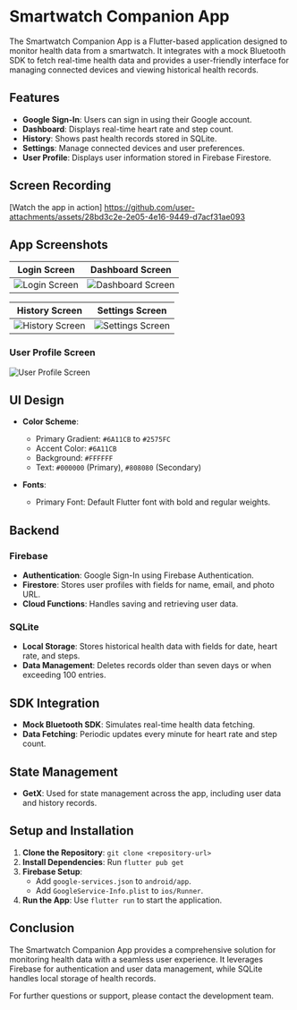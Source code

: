 # Smartwatch Companion App

The Smartwatch Companion App is a Flutter-based application designed to monitor health data from a smartwatch. It integrates with a mock Bluetooth SDK to fetch real-time health data and provides a user-friendly interface for managing connected devices and viewing historical health records.

## Features

- **Google Sign-In**: Users can sign in using their Google account.
- **Dashboard**: Displays real-time heart rate and step count.
- **History**: Shows past health records stored in SQLite.
- **Settings**: Manage connected devices and user preferences.
- **User Profile**: Displays user information stored in Firebase Firestore.


## Screen Recording

[Watch the app in action] https://github.com/user-attachments/assets/28bd3c2e-2e05-4e16-9449-d7acf31ae093


## App Screenshots

| **Login Screen** | **Dashboard Screen** |
|-------------------|-----------------------|
| ![Login Screen](https://github.com/user-attachments/assets/f408cfc1-fc31-4cea-a458-1dd0e4bc2b63) | ![Dashboard Screen](https://github.com/user-attachments/assets/fa968d6d-7691-414d-a67d-68869ab95ff2) |

| **History Screen** | **Settings Screen** |
|---------------------|---------------------|
| ![History Screen](https://github.com/user-attachments/assets/65dec746-3ad6-420c-846a-139411d7850e) | ![Settings Screen](https://github.com/user-attachments/assets/fafad97b-3cc9-4787-bf87-8d2d023ed5bc) |

### User Profile Screen

![User Profile Screen](https://github.com/user-attachments/assets/8cb5f193-0350-46a7-85be-c0d0266d3d84)



## UI Design

- **Color Scheme**:
    - Primary Gradient: `#6A11CB` to `#2575FC`
    - Accent Color: `#6A11CB`
    - Background: `#FFFFFF`
    - Text: `#000000` (Primary), `#808080` (Secondary)

- **Fonts**:
    - Primary Font: Default Flutter font with bold and regular weights.

## Backend

### Firebase

- **Authentication**: Google Sign-In using Firebase Authentication.
- **Firestore**: Stores user profiles with fields for name, email, and photo URL.
- **Cloud Functions**: Handles saving and retrieving user data.

### SQLite

- **Local Storage**: Stores historical health data with fields for date, heart rate, and steps.
- **Data Management**: Deletes records older than seven days or when exceeding 100 entries.

## SDK Integration

- **Mock Bluetooth SDK**: Simulates real-time health data fetching.
- **Data Fetching**: Periodic updates every minute for heart rate and step count.

## State Management

- **GetX**: Used for state management across the app, including user data and history records.

## Setup and Installation

1. **Clone the Repository**: `git clone <repository-url>`
2. **Install Dependencies**: Run `flutter pub get`
3. **Firebase Setup**:
    - Add `google-services.json` to `android/app`.
    - Add `GoogleService-Info.plist` to `ios/Runner`.
4. **Run the App**: Use `flutter run` to start the application.

## Conclusion

The Smartwatch Companion App provides a comprehensive solution for monitoring health data with a seamless user experience. It leverages Firebase for authentication and user data management, while SQLite handles local storage of health records.

For further questions or support, please contact the development team.
